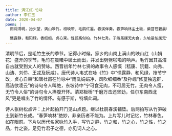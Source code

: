 ```yaml
---
title: 满江红·竹咏
author: 李仁玉
date: 2020-04-07
poem: |
  雨润清明，抬头望，满山翠竹。相映带、毛鹃红遍，春溪伴奏。春笋响林尘土破，紫苔苍碧晨曦沐。节高高，几日欲凌云，根相助。

  悒露静，和阳绿。香细细，贞心束。性孤高似柏，竹林七秀。子赡虽嫌无肉食，东坡最怕居无竹。历冰霜，岁老更刚姿，朝风吼！
---
```


清明节后，是毛竹生长的季节。记得小时候，家乡的山岗上满山的映山红（山娟花）盛开的季节，毛竹在晨曦中破土而出，并发出劈劈啪啪的响声。毛竹因其高洁自古就受到文人的赞咏。西晋初年竹林七贤的故事令人感慨（嵇康、阮籍、向秀、山涛、刘伶、王戎及阮咸）。唐代诗人韦式在咏《竹》中“悒露静、和风绿，抢节宁改，贞心自束”和唐杜甫在竹咏中“雨洗娟娟净，风吹细细香”及孙岘“修篁独逸群，高洁欲凌云”的诗句令人叫绝，东坡诗中“宁可食无肉，不可居无竹。无肉令人瘦，无竹令人俗”的诗句令人捧腹开怀。清郑板桥“千磨万击还坚劲，任尔东南西北风”更是唱出了竹的情怀。有感于斯，特填此词。

诗人张树松点评：上片起拍开门见山点题。继以杜鹃春溪铺垫。后两拍写从竹笋破土到新竹长成。“春笋响林”绝妙，非亲历者不能为。上片写儿时记忆，竹林春色，如在眼前。下片以历代名家咏竹入手，写竹之静，竹之和，竹之心，竹之性，竹之品，竹之姿。足见竹君子之德，亦见词人之心。

